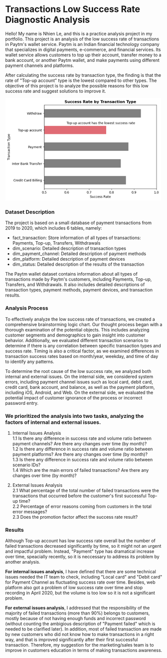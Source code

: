 # Transactions Low Success Rate Diagnostic Analysis
Hello! My name is Nhien Le, and this is a practice analysis project in my portfolio. This project is an analysis of the low success rate of transactions in Paytm's wallet service. Paytm is an Indian financial technology company that specializes in digital payments, e-commerce, and financial services. Its wallet service allows customers to top up their account, transfer money to a bank account, or another Paytm wallet, and make payments using different payment channels and platforms.

After calculating the success rate by transaction type, the finding is that the rate of "Top-up account" type is the lowest compared to other types. The objective of this project is to analyze the possible reasons for this low success rate and suggest solutions to improve it.

<img src="image/Success Rate by Transaction Type.png" alt="Success Rate by Transaction Type" width="500"/>

### Dataset Description
The project is based on a small database of payment transactions from 2019 to 2020, which includes 6 tables, namely:
- fact_transaction: Store information of all types of transactions: Payments, Top-up, Transfers, Withdrawals
- dim_scenario: Detailed description of transaction types
- dim_payment_channel: Detailed description of payment methods
- dim_platform: Detailed description of payment devices
- dim_status: Detailed description of the results of the transaction

The Paytm wallet dataset contains information about all types of transactions made by Paytm's customers, including Payments, Top-up, Transfers, and Withdrawals. It also includes detailed descriptions of transaction types, payment methods, payment devices, and transaction results.

### Analysis Process
To effectively analyze the low success rate of transactions, we created a comprehensive brainstorming logic chart. Our thought process began with a thorough examination of the potential objects. This includes analyzing customer segments and demographics to gain insight into customer behavior. Additionally, we evaluated different transaction scenarios to determine if there is any correlation between specific transaction types and success rate. Timing is also a critical factor, as we examined differences in transaction success rates based on month/year, weekday, and time of day to identify any patterns.

To determine the root cause of the low success rate, we analyzed both internal and external issues. On the internal side, we considered system errors, including payment channel issues such as local card, debit card, credit card, bank account, and balance, as well as the payment platform, including iOS, Android, and Web. On the external side, we evaluated the potential impact of customer ignorance of the process or incorrect password entry.

### We prioritized the analysis into two tasks, analyzing the factors of internal and external issues.

1. Internal Issues Analysis
<br> 1.1 Is there any difference in success rate and volume ratio between payment channels? Are there any changes over time (by month)?
<br> 1.2 Is there any difference in success rate and volume ratio between payment platforms? Are there any changes over time (by month)?
<br> 1.3 Is there any difference in success rate and volume ratio between scenario IDs?
<br> 1.4 Which are the main errors of failed transactions? Are there any changes over time (by month)?

2. External Issues Analysis
<br> 2.1 What percentage of the total number of failed transactions were the transactions that occurred before the customer's first successful Top-up time?
<br> 2.2 Percentage of error reasons coming from customers in the total error messages?
<br> 2.3 Does the promotion factor affect the success rate result?
   
### Results
Although Top-up account has low success rate overall but the number of failed transactions decreased significantly by time, so it might not an urgent and impactful problem. Instead, "Payment" type has dramatical increase over time, speacially recently, so it is neccessary to address its problem by another analysis.

**For internal issues analysis**, I have defined that there are some technical issues needed the IT team to check, including "Local card" and "Debit card" for Payment Channel as fluctuating success rate over time. Besides, web platform also got a problem of low success rate over time and stop recording in April 2020, but the volume is too low so it is not a significant problem.

**For external issues analysis**, I addressed that the responsibility of the majority of failed transactions (more than 90%) belongs to customers, mostly because of not having enough funds and incorrect password (without counting the ambigious description of "Payment failed" which is needed to be clarified later). In addition, most of failed transaction are made by new customers who did not know how to make transactions in a right way, and that is improved significantly after their first successful transaction. Therefore, my suggestion for the marketing/sales team is to improve in customers education in terms of making transactions awareness.
